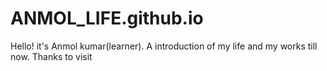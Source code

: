 # ANMOL_LIFE.github.io
Hello! it's Anmol kumar(learner). A introduction of my life and my works till now. Thanks to visit
